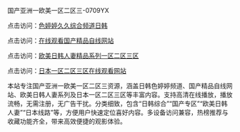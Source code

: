 国产亚洲一欧美一区二区三-0709YX

点击访问：<a href="https://heiliaoxwd5i8.pages.dev">色婷婷久久综合频道日韩</a>

点击访问：<a href="https://heiliaowt0d7p.pages.dev">在线观看国产精品自线网站</a>

点击访问：<a href="https://heiliaoga6s9v.pages.dev">欧美日韩人妻精品系列一区二区三区</a>

点击访问：<a href="https://heiliaoow5kzm.pages.dev">日本一区二区三区在线观看网站</a>

本站专注国产亚洲一欧美一区二区三资源，涵盖日韩色婷婷频道、国产精品自线网站、欧美日韩人妻系列及日本一区二区三区等丰富内容。支持高清在线播放，播放流畅，无需注册，无广告干扰。分类细致，包含“日韩综合”“国产专区”“欧美日韩人妻”“日本线路”等，方便用户快速定位喜好内容。多设备访问兼容，热榜推荐与收藏功能齐全，带来高效便捷的观影体验。

<span style="display:none;">[Canonical link](https://github.com/mot20250709/so4 ）</span>
